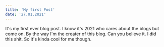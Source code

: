 ```yaml
---
title: 'My first Post'
date: '27.01.2021'
---
```


It's my first ever blog post. I know it's 2021 who cares about the blogs but come on.
By the way I'm the creater of this blog. Can you believe it. I did this shit.
So it's kinda cool for me though. 